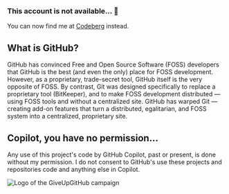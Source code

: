 ### This account is not available... 👋

You can now find me at [Codeberg](https://codeberg.org/FernandoCardozo) instead.

## What is GitHub?

GitHub has convinced Free and Open Source Software (FOSS) developers that GitHub is the best (and even the only) place for FOSS development. However, as a proprietary, trade-secret tool, GitHub itself is the very opposite of FOSS. By contrast, Git was designed specifically to replace a proprietary tool (BitKeeper), and to make FOSS development distributed — using FOSS tools and without a centralized site. GitHub has warped Git — creating add-on features that turn a distributed, egalitarian, and FOSS system into a centralized, proprietary site.

## Copilot, you have no permission...
Any use of this project's code by GitHub Copilot, past or present, is done without my permission. I do not consent to GitHub's use these projects and repositories code and anything else in Copilot.

![Logo of the GiveUpGitHub campaign](https://sfconservancy.org/static/img/GiveUpGitHub.png)


<!--
**cardozoaldama/cardozoaldama** is a ✨ _special_ ✨ repository because its `README.md` (this file) appears on your GitHub profile.

Here are some ideas to get you started:

- 🔭 I’m currently working on ...
- 🌱 I’m currently learning ...
- 👯 I’m looking to collaborate on ...
- 🤔 I’m looking for help with ...
- 💬 Ask me about ...
- 📫 How to reach me: ...
- 😄 Pronouns: ...
- ⚡ Fun fact: ...
-->
